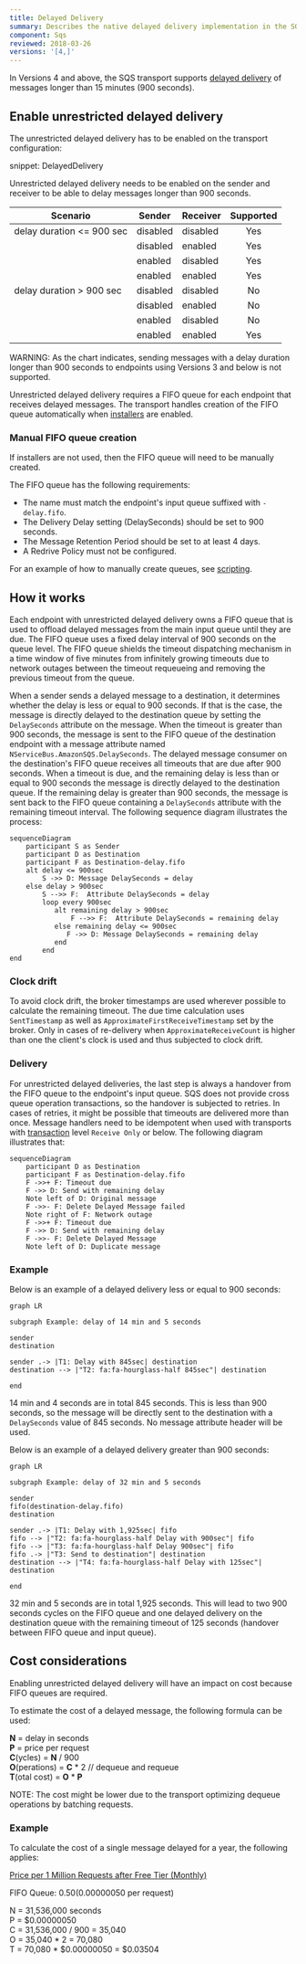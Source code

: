 ```yaml
---
title: Delayed Delivery
summary: Describes the native delayed delivery implementation in the SQS transport
component: Sqs
reviewed: 2018-03-26
versions: '[4,]'
---
```


In Versions 4 and above, the SQS transport supports [delayed delivery](/nservicebus/messaging/delayed-delivery.md) of messages longer than 15 minutes (900 seconds).

## Enable unrestricted delayed delivery

The unrestricted delayed delivery has to be enabled on the transport configuration:

snippet: DelayedDelivery

Unrestricted delayed delivery needs to be enabled on the sender and receiver to be able to delay messages longer than 900 seconds.

| Scenario                    | Sender   | Receiver | Supported     |
|-----------------------------|----------|----------|:-------------:|
| delay duration <= 900 sec   | disabled | disabled | Yes           |
|                             | disabled | enabled  | Yes           |
|                             | enabled  | disabled | Yes           |
|                             | enabled  | enabled  | Yes           |
| delay duration > 900 sec    | disabled | disabled | No            |
|                             | disabled | enabled  | No            |
|                             | enabled  | disabled | No            |
|                             | enabled  | enabled  | Yes           |

WARNING: As the chart indicates, sending messages with a delay duration longer than 900 seconds to endpoints using Versions 3 and below is not supported.

Unrestricted delayed delivery requires a FIFO queue for each endpoint that receives delayed messages. The transport handles creation of the FIFO queue automatically when [installers](/nservicebus/operations/installers.md) are enabled.

### Manual FIFO queue creation

If installers are not used, then the FIFO queue will need to be manually created.

The FIFO queue has the following requirements:

- The name must match the endpoint's input queue suffixed with `-delay.fifo`.
- The Delivery Delay setting (DelaySeconds) should be set to 900 seconds.
- The Message Retention Period should be set to at least 4 days.
- A Redrive Policy must not be configured.

For an example of how to manually create queues, see [scripting](/transports/sqs/operations-scripting.md).


## How it works

Each endpoint with unrestricted delayed delivery owns a FIFO queue that is used to offload delayed messages from the main input queue until they are due. The FIFO queue uses a fixed delay interval of 900 seconds on the queue level. The FIFO queue shields the timeout dispatching mechanism in a time window of five minutes from infinitely growing timeouts due to network outages between the timeout requeueing and removing the previous timeout from the queue.

When a sender sends a delayed message to a destination, it determines whether the delay is less or equal to 900 seconds. If that is the case, the message is directly delayed to the destination queue by setting the `DelaySeconds` attribute on the message. When the timeout is greater than 900 seconds, the message is sent to the FIFO queue of the destination endpoint with a message attribute named `NServiceBus.AmazonSQS.DelaySeconds`. The delayed message consumer on the destination's FIFO queue receives all timeouts that are due after 900 seconds. When a timeout is due, and the remaining delay is less than or equal to 900 seconds the message is directly delayed to the destination queue. If the remaining delay is greater than 900 seconds, the message is sent back to the FIFO queue containing a `DelaySeconds` attribute with the remaining timeout interval. The following sequence diagram illustrates the process:

```mermaid
sequenceDiagram
    participant S as Sender
    participant D as Destination
    participant F as Destination-delay.fifo
    alt delay <= 900sec
        S ->> D: Message DelaySeconds = delay
    else delay > 900sec
        S -->> F:  Attribute DelaySeconds = delay
        loop every 900sec
           alt remaining delay > 900sec
               F -->> F:  Attribute DelaySeconds = remaining delay
           else remaining delay <= 900sec
              F ->> D: Message DelaySeconds = remaining delay
           end
        end
end
```

### Clock drift

To avoid clock drift, the broker timestamps are used wherever possible to calculate the remaining timeout. The due time calculation uses `SentTimestamp` as well as `ApproximateFirstReceiveTimestamp` set by the broker. Only in cases of re-delivery when `ApproximateReceiveCount` is higher than one the client's clock is used and thus subjected to clock drift.

### Delivery

For unrestricted delayed deliveries, the last step is always a handover from the FIFO queue to the endpoint's input queue. SQS does not provide cross queue operation transactions, so the handover is subjected to retries. In cases of retries, it might be possible that timeouts are delivered more than once. Message handlers need to be idempotent when used with transports with [transaction](/transports/transactions.md) level `Receive Only` or below. The following diagram illustrates that:

```mermaid
sequenceDiagram
    participant D as Destination
    participant F as Destination-delay.fifo
    F ->>+ F: Timeout due
    F ->> D: Send with remaining delay
    Note left of D: Original message
    F ->>- F: Delete Delayed Message failed
    Note right of F: Network outage
    F ->>+ F: Timeout due
    F ->> D: Send with remaining delay
    F ->>- F: Delete Delayed Message
    Note left of D: Duplicate message
```

### Example

Below is an example of a delayed delivery less or equal to 900 seconds:

```mermaid
graph LR

subgraph Example: delay of 14 min and 5 seconds

sender
destination

sender .-> |T1: Delay with 845sec| destination
destination --> |"T2: fa:fa-hourglass-half 845sec"| destination

end
```

14 min and 4 seconds are in total 845 seconds. This is less than 900 seconds, so the message will be directly sent to the destination with a `DelaySeconds` value of 845 seconds. No message attribute header will be used.

Below is an example of a delayed delivery greater than 900 seconds:

```mermaid
graph LR

subgraph Example: delay of 32 min and 5 seconds

sender
fifo(destination-delay.fifo)
destination

sender .-> |T1: Delay with 1,925sec| fifo
fifo --> |"T2: fa:fa-hourglass-half Delay with 900sec"| fifo
fifo --> |"T3: fa:fa-hourglass-half Delay 900sec"| fifo
fifo .-> |"T3: Send to destination"| destination
destination --> |"T4: fa:fa-hourglass-half Delay with 125sec"| destination

end
```

32 min and 5 seconds are in total 1,925 seconds. This will lead to two 900 seconds cycles on the FIFO queue and one delayed delivery on the destination queue with the remaining timeout of 125 seconds (handover between FIFO queue and input queue).

## Cost considerations

Enabling unrestricted delayed delivery will have an impact on cost because FIFO queues are required.

To estimate the cost of a delayed message, the following formula can be used:

**N** = delay in seconds<br>
**P** = price per request<br>
**C**(ycles) = **N** / 900<br>
**O**(perations) = **C** * 2 // dequeue and requeue<br>
**T**(otal cost) = **O** * **P**<br>

NOTE: The cost might be lower due to the transport optimizing dequeue operations by batching requests.

### Example

To calculate the cost of a single message delayed for a year, the following applies:

[Price per 1 Million Requests after Free Tier (Monthly)](https://aws.amazon.com/sqs/pricing/)

FIFO Queue: $0.50 ($0.00000050 per request)

N = 31,536,000 seconds<br>
P = $0.00000050<br>
C = 31,536,000 / 900 = 35,040<br>
O = 35,040 * 2 = 70,080<br>
T = 70,080 * $0.00000050 = $0.03504<br>